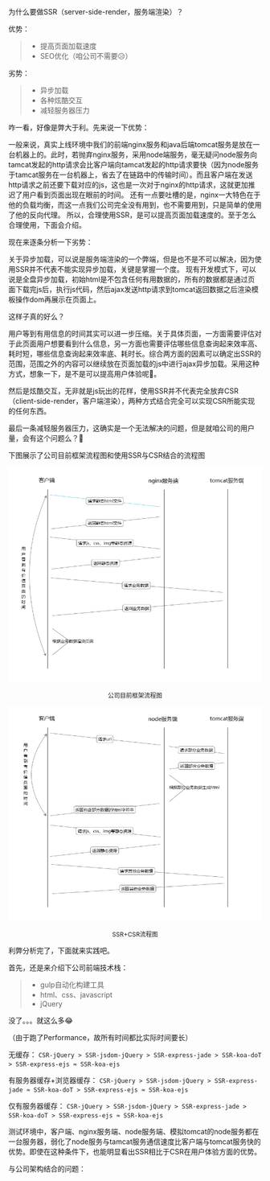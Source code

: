 为什么要做SSR（server-side-render，服务端渲染）？

优势：
> * 提高页面加载速度
> * SEO优化（咱公司不需要😥）

劣势：
> * 异步加载
> * 各种炫酷交互
> * 减轻服务器压力

咋一看，好像是弊大于利。先来说一下优势：

一般来说，真实上线环境中我们的前端nginx服务和java后端tomcat服务是放在一台机器上的。此时，若抛弃nginx服务，采用node端服务，毫无疑问node服务向tamcat发起的http请求会比客户端向tamcat发起的http请求要快（因为node服务于tamcat服务在一台机器上，省去了在链路中的传输时间）。而且客户端在发送http请求之前还要下载对应的js，这也是一次对于nginx的http请求，这就更加推迟了用户看到页面出现在眼前的时间。
还有一点要吐槽的是，nginx一大特色在于他的负载均衡，而这一点我们公司完全没有用到，也不需要用到，只是简单的使用了他的反向代理。
所以，合理使用SSR，是可以提高页面加载速度的。至于怎么合理使用，下面会介绍。

现在来逐条分析一下劣势：

关于异步加载，可以说是服务端渲染的一个弊端，但是也不是不可以解决，因为使用SSR并不代表不能实现异步加载，关键是掌握一个度。
现有开发模式下，可以说是全盘异步加载，初始html是不包含任何有用数据的，所有的数据都是通过页面下载完js后，执行js代码，然后ajax发送http请求到tomcat返回数据之后渲染模板操作dom再展示在页面上。

这样子真的好么？

用户等到有用信息的时间其实可以进一步压缩。关于具体页面，一方面需要评估对于此页面用户想要看到什么信息，另一方面也需要评估哪些信息查询起来效率高、耗时短，哪些信息查询起来效率底、耗时长。综合两方面的因素可以确定出SSR的范围，范围之外的内容可以继续放在页面加载的js中进行ajax异步加载。采用这种方式，想象一下，是不是可以提高用户体验呢😤。

然后是炫酷交互，无非就是js玩出的花样，使用SSR并不代表完全放弃CSR（client-side-render，客户端渲染），两种方式结合完全可以实现CSR所能实现的任何东西。

最后一条减轻服务器压力，这确实是一个无法解决的问题，但是就咱公司的用户量，会有这个问题么？🙈

下图展示了公司目前框架流程图和使用SSR与CSR结合的流程图

![current](./img/3.png "公司目前框架流程图")
<p style="text-align:center;font-size:12px;">公司目前框架流程图</p>

![current](./img/4.png "SSR+CSR流程图")
<p style="text-align:center;font-size:12px;">SSR+CSR流程图</p>

利弊分析完了，下面就来实践吧。 

首先，还是来介绍下公司前端技术栈：

> * gulp自动化构建工具
> * html、css、javascript
> * jQuery

没了。。。就这么多😂


（由于跑了Performance，故所有时间都比实际时间要长）

无缓存：
`CSR-jQuery > SSR-jsdom-jQuery > SSR-express-jade > SSR-koa-doT > SSR-express-ejs ≈ SSR-koa-ejs`

有服务器缓存+浏览器缓存：
`CSR-jQuery > SSR-jsdom-jQuery > SSR-express-jade ≈ SSR-koa-doT > SSR-express-ejs ≈ SSR-koa-ejs`

仅有服务器缓存：
`CSR-jQuery > SSR-jsdom-jQuery > SSR-express-jade > SSR-koa-doT > SSR-express-ejs ≈ SSR-koa-ejs`


测试环境中，客户端、nginx服务端、node服务端、模拟tomcat的node服务都在一台服务器，弱化了node服务与tamcat服务通信速度比客户端与tomcat服务快的优势。即使在这种条件下，也能明显看出SSR相比于CSR在用户体验方面的优势。

与公司架构结合的问题：